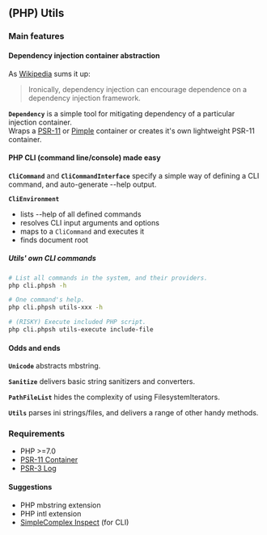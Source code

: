 ## (PHP) Utils ##

### Main features ###

#### Dependency injection container abstraction ####

As [Wikipedia](https://en.wikipedia.org/wiki/Dependency_injection#Disadvantages) sums it up:
> Ironically, dependency injection can encourage dependence on a dependency injection framework.

**``` Dependency ```** is a simple tool for mitigating dependency of a particular injection container.  
Wraps a [PSR-11](https://github.com/container-interop/fig-standards/blob/container-configuration/proposed/container.md)
or [Pimple](http://pimple.sensiolabs.org) container or creates it's own lightweight PSR-11 container.

#### PHP CLI (command line/console) made easy ####

**``` CliCommand ```** and **``` CliCommandInterface ```**
specify a simple way of defining a CLI command, and auto-generate --help output.

**``` CliEnvironment ```** 

- lists --help of all defined commands
- resolves CLI input arguments and options
- maps to a ``` CliCommand ``` and executes it
- finds document root

##### Utils' own CLI commands #####

```bash
# List all commands in the system, and their providers.
php cli.phpsh -h

# One command's help.
php cli.phpsh utils-xxx -h

# (RISKY) Execute included PHP script.
php cli.phpsh utils-execute include-file
```

#### Odds and ends ####

**``` Unicode ```** abstracts mbstring.

**``` Sanitize ```** delivers basic string sanitizers and converters.

**``` PathFileList ```** hides the complexity of using FilesystemIterators.

**``` Utils ```** parses ini strings/files, and delivers a range of other handy methods.

### Requirements ###

- PHP >=7.0
- [PSR-11 Container](https://github.com/php-fig/container)
- [PSR-3 Log](https://github.com/php-fig/log)

#### Suggestions ####

- PHP mbstring extension
- PHP intl extension
- [SimpleComplex Inspect](https://github.com/simplecomplex/inspect) (for CLI)
